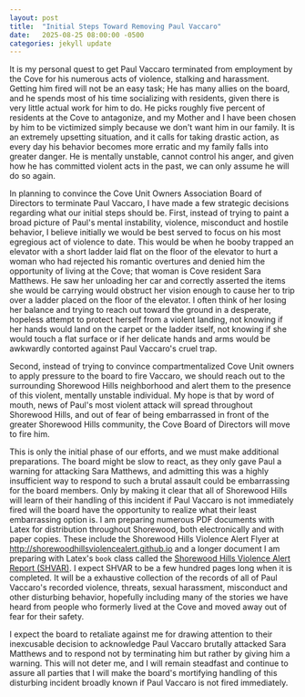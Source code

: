 ```yaml
---
layout: post
title:  "Initial Steps Toward Removing Paul Vaccaro"
date:   2025-08-25 08:00:00 -0500
categories: jekyll update
---
```

It is my personal quest to get Paul Vaccaro terminated from employment by the Cove for his numerous acts of violence, stalking and harassment. Getting him fired will not be an easy task; He has many allies on the board, and he spends most of his time socializing with residents, given there is very little actual work for him to do. He picks roughly five percent of residents at the Cove to antagonize, and my Mother and I have been chosen by him to be victimized simply because we don't want him in our family. It is an extremely upsetting situation, and it calls for taking drastic action, as every day his behavior becomes more erratic and my family falls into greater danger. He is mentally unstable, cannot control his anger, and given how he has committed violent acts in the past, we can only assume he will do so again.


In planning to convince the Cove Unit Owners Association Board of Directors to terminate Paul Vaccaro, I have made a few strategic decisions regarding what our initial steps should be. First, instead of trying to paint a broad picture of Paul's mental instability, violence, misconduct and hostile behavior, I believe initially we would be best served to focus on his most egregious act of violence to date. This would be when he booby trapped an elevator with a short ladder laid flat on the floor of the elevator to hurt a woman who had rejected his romantic overtures and denied him the opportunity of living at the Cove; that woman is Cove resident Sara Matthews. He saw her unloading her car and correctly asserted the items she would be carrying would obstruct her vision enough to cause her to trip over a ladder placed on the floor of the elevator. I often think of her losing her balance and trying to reach out toward the ground in a desperate, hopeless attempt to protect herself from a violent landing, not knowing if her hands would land on the carpet or the ladder itself, not knowing if she would touch a flat surface or if her delicate hands and arms would be awkwardly contorted against Paul Vaccaro's cruel trap.


Second, instead of trying to convince compartmentalized Cove Unit owners to apply pressure to the board to fire Vaccaro, we should reach out to the surrounding Shorewood Hills neighborhood and alert them to the presence of this violent, mentally unstable individual. My hope is that by word of mouth, news of Paul's most violent attack will spread throughout Shorewood Hills, and out of fear of being embarrassed in front of the greater Shorewood Hills community, the Cove Board of Directors will move to fire him.


This is only the initial phase of our efforts, and we must make additional preparations. The board might be slow to react, as they only gave Paul a warning for attacking Sara Matthews, and admitting this was a highly insufficient way to respond to such a brutal assault could be embarrassing for the board members. Only by making it clear that all of Shorewood Hills will learn of their handling of this incident if Paul Vaccaro is not immediately fired will the board have the opportunity to realize what their least embarrassing option is. I am preparing numerous PDF documents with Latex for distribution throughout Shorewood, both electronically and with paper copies. These include the Shorewood Hills Violence Alert Flyer at <http://shorewoodhillsviolencealert.github.io> and a longer document I am preparing with Latex's `book` class called the [Shorewood Hills Violence Alert Report (SHVAR)](https://github.com/qtleeq/Shorewood-Hills-Violence-Alert-Report). I expect SHVAR to be a few hundred pages long when it is completed. It will be a exhaustive collection of the records of all of Paul Vaccaro's recorded violence, threats, sexual harassment, misconduct and other disturbing behavior, hopefully including many of the stories we have heard from people who formerly lived at the Cove and moved away out of fear for their safety.


I expect the board to retaliate against me for drawing attention to their inexcusable decision to acknowledge Paul Vaccaro brutally attacked Sara Matthews and to respond not by terminating him but rather by giving him a warning. This will not deter me, and I will remain steadfast and continue to assure all parties that I will make the board's mortifying handling of this disturbing incident broadly known if Paul Vaccaro is not fired immediately.